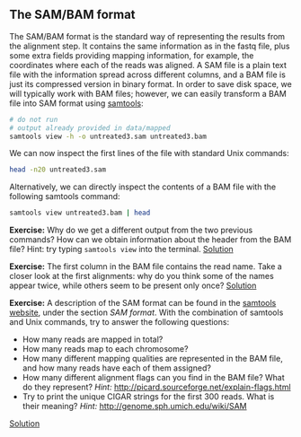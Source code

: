 ## The SAM/BAM format
The SAM/BAM format is the standard way of representing the results from the alignment step. It contains the same information as in the fastq file, plus some extra fields providing mapping information, for example, the coordinates where each of the reads was aligned. A SAM file is a plain text file with the information spread across different columns, and a BAM file is just its compressed version in binary format. In order to save disk space, we will typically work with BAM files; however, we can easily transform a BAM file into SAM format using [samtools](http://samtools.sourceforge.net/samtools.shtml):

```bash
# do not run
# output already provided in data/mapped
samtools view -h -o untreated3.sam untreated3.bam
```

We can now inspect the first lines of the file with standard Unix commands:
```bash
head -n20 untreated3.sam
```

Alternatively, we can directly inspect the contents of a BAM file with the following samtools command:
```bash
samtools view untreated3.bam | head
```

**Exercise:** Why do we get a different output from the two previous commands? How can we obtain information about the header from the BAM file? Hint: try typing `samtools view` into the terminal.
[Solution](../solutions/_bam_ex1.md)

**Exercise:** The first column in the BAM file contains the read name. Take a closer look at the first alignments: why do you think some of the names appear twice, while others seem to be present only once?
[Solution](../solutions/_bam_ex2.md)

**Exercise:** A description of the SAM format can be found in the [samtools website](http://samtools.sourceforge.net/samtools.shtml), under the section *SAM format*. With the combination of samtools and Unix commands, try to answer the following questions:

* How many reads are mapped in total?
* How many reads map to each chromosome?
* How many different mapping qualities are represented in the BAM file, and how many reads have each of them assigned?
* How many different alignment flags can you find in the BAM file? What do they represent?
  *Hint:* http://picard.sourceforge.net/explain-flags.html
* Try to print the unique CIGAR strings for the first 300 reads. What is their meaning?
  *Hint:* http://genome.sph.umich.edu/wiki/SAM

[Solution](../solutions/_bam_ex3.md)
